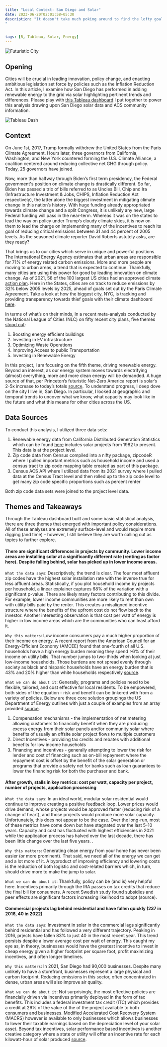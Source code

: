```yaml
---
title: "Local Context: San Diego and Solar"
date: 2023-06-20T02:01:58+05:30
description: "It doesn't take much poking around to find the lofty goal set by San Diego's Energy Department to '...add additional renewable electricity supply to achieve 100 percent renewable electricity citywide.' Unfortunately, talk is cheap and the energy transformation is not. In this analysis, I deep dive on publicly available data to understand progress and, most importantly, discuss can we learn from this case study.
"


tags: [R, Tableau, Solar, Energy]
---
```


![Futuristic City](https://colinpaulish.github.io/cp_hugo_nz30/img/renewable_city_small.png "futuristic city")


## Opening
Cities will be crucial in leading innovation, policy change, and enacting ambitious legislation set force by policies such as the Inflation Reduction Act. In this article, I examine how San Diego has performed in adding renewable energy to the grid via solar highlighting pertinent trends and differences. Please play with [this Tableau dashboard](https://public.tableau.com/app/profile/colin.paulish) I put together to power this analysis drawing upon San Diego solar data and ACS community information.

![Tableau Dash](https://colinpaulish.github.io/cp_hugo_nz30/img/sd_tableau_dash.jpg "Tableau analysis")


## Context
On June 1st, 2017, Trump formally withdrew the United States from the Paris Climate Agreement. Hours later, three governors from California, Washington, and New York countered forming the U.S. Climate Alliance, a coalition centered around reducing collective net GHG through policy. Today, 25 governors have joined.

Now, more than halfway through Biden’s first term presidency, the Federal government's position on climate change is drastically different. So far, Biden has passed a trio of bills referred to as Uncles Bill, Chip and Ira (Infrastructure Investment & Jobs, CHIPS, Inflation Reduction Act respectively), the latter alone the biggest investment in mitigating climate change in this nation’s history. With huge funding already appropriated towards climate change and a split Congress, it is unlikely any new, large Federal funding will pass in the near-term.  Whereas it was on the states to lead the way on policy under Trump’s cloudy climate skies, it is now on them to lead the charge on implementing many of the incentives to reach its goal of reducing critical emissions between 31 and 44 percent of 2005 levels. As the seasoned climate reporter David Roberts astutely asks, are they ready?

That brings us to our cities which serve in unique and powerful positions. The International Energy Agency estimates that urban areas are responsible for 71% of energy related carbon emissions. More and more people are moving to urban areas, a trend that is expected to continue. Thankfully, many cities are using this power for good by leading innovation on climate change. As of 2021, 58 of the 100 largest US cities had an approved climate [action plan](https://www.google.com/url?q=https://www.nature.com/articles/s41467-022-33392-9&sa=D&source=docs&ust=1693251568400714&usg=AOvVaw0_EJ_FXDoryAGFSZSENFnn). Here in the States, cities are on track to reduce emissions by 32% below 2005 levels by 2025, ahead of goals set out by the Paris Climate Agreement. Take a look at how the biggest city, NYC, is tracking and providing transparency towards thief goals with their climate dashboard [here](https://comptroller.nyc.gov/services/for-the-public/nyc-climate-dashboard/overview/).

In terms of what’s on their minds, In a recent meta-analysis conducted by the National League of Cities (NLC) on fifty recent city plans, five themes [stood out](https://www.google.com/url?q=https://www.nlc.org/article/2022/04/22/the-top-5-ways-cities-are-addressing-climate-change/&sa=D&source=docs&ust=1693251593339987&usg=AOvVaw2OHVlI2LrUoOZzmDCK9XnI):
1. Boosting energy efficient buildings
2. Investing in EV infrastructure
3. Optimizing Waste Operations
4. Improving Access to public Transportation
5. Investing in Renewable Energy


In this project, I am focusing on the fifth theme, driving renewable energy. Beyond an interest, as our energy system moves towards electrifying (almost) everything, more and more clean energy will be demanded. A huge source of that, per Princeton’s futuristic Net-Zero America report is solar’s 2-5x increase to today’s totals [source](https://netzeroamerica.princeton.edu/?explorer=year&state=national&table=2020&limit=200). To understand progress, I deep dove on  the city I live in, San Diego. In particular, I looked at geographic and temporal trends to uncover what we know, what capacity may look like in the future and what this means for other cities across the US.

## Data Sources
To conduct this analysis, I utilized three data sets:

1. Renewable energy data from California Distributed Generation Statistics which can be found [here](https://www.californiadgstats.ca.gov/downloads/) includes solar projects from 1982 to present. This data is at the project level.
2. Zip code data from Census compiled into a nifty package, zipcodeR where I pulled important metrics such as household income and used a census tract to zip code mapping table created as part of this package.
3. Census ACS API where I utilized data from its 2021 survey where I pulled data at the Census Tract level and then rolled up to the zip code level to get many zip code specific proportions such as percent renter

Both zip code data sets were joined to the project level data.

## Themes and Takeaways
Through the Tableau dashboard built and some basic statistical analysis, there are three themes that emerged with important policy considerations. All of these analyses are extremely surface-level and would require more digging (and time) – however, I still believe they are worth calling out as topics to further explore.


#### There are significant differences in projects by community. Lower income areas are installing solar at a significantly different rate (renting as factor here). Despite falling behind, solar has picked up in lower income areas.

`What the data says`: Descriptively, the trend is clear. The four most affluent zip codes have the highest solar installation rate with the inverse true for less affluent areas. Statistically, if you plot household income by projects per household, a linear explainer captures 68% of the variation with a significant p-value. There are likely many factors contributing to this divide. For example, lower income communities are more likely to rent than own with utility bills paid by the renter. This creates a misaligned incentive structure where the benefits of the upfront cost do not flow back to the investor. Another interesting observation is that cost per watt of energy is higher in low income areas which are the communities who can least afford it.

`Why this matters`: Low income consumers pay a much higher proportion of their income on energy. A recent report from the American Council for an Energy-Efficient Economy (AMCEE) found that one-fourth of all U.S. households have a high energy burden meaning they spend >6% of their income on utility bills. That number jumps to two-thirds when looking at just low-income households. Those burdens are not spread evenly through society as black and hispanic households have an energy burden that is 43% and 20% higher than white households respectively [source](https://www.aceee.org/energy-burden).

`What we can do about it`: Generally, programs and policies need to be flexible, tailored, and cost effective for local residents. To be empowered, both sides of the equation - risk and benefit can be tinkered with from a variety of policies. Below are three core solution groupings the US Department of Energy outlines with just a couple of examples from an array provided [source](https://www.cesa.org/wp-content/uploads/Bringing-the-Benefits-of-Solar-to-Low-Income-Consumers.pdf).
1. Compensation mechanisms - the implementation of net metering allowing customers to financially benefit when they are producing excess energy from their solar panels and/or community solar where benefits of usually an offsite solar project flows to multiple customers
2. Direct Incentives - providing tax credits and rebates with additional benefits for low income households
3. Financing and incentives - generally attempting to lower the risk for lender and cost of financing such as on-bill repayment where the repayment cost is offset by the benefit of the solar generation or programs that provide a safety net for banks such as loan guarantees to lower the financing risk for both the purchaser and bank.

#### After growth, stalls in key metrics: cost per watt, capacity per project, number of projects, application processing

`What the data says`: In an ideal world, modular solar residential would continue to improve creating a positive feedback loop. Lower prices would drive demand, whose projects would be approved faster (reducing risk of a change of heart), and those projects would produce more solar capacity. Unfortunately, this does not appear to be the case. Over the long-run, most of these metrics have come down but have stagnated over the last 5-10 years. Capacity and cost has fluctuated with highest efficiencies in 2021 while the application process has halved over the last decade, there has been little change over the last five years. .

`Why this matters`: Generating clean energy from your home has never been easier (or more prominent). That said, we need all of the energy we can get and a lot more of it. A byproduct of improving efficiency and lowering costs is the reduction of both logistic and cost-related barriers which, in turn, should drive more to make the jump to solar.

`What we can do about it`: Thankfully, policy can be (and is) very helpful here. Incentives primarily through the IRA passes on tax credits that reduce the final bill for consumers. A recent Swedish study found subsidies and peer effects are significant factors increasing likelihood to adopt (source).

#### Commercial projects lag behind residential and have fallen quickly (237 in 2016, 40 in 2022)

`What the data says`: Investment in solar in the commercial lags significantly behind residential and has followed a very different trajectory. Peaking in 2016, prjects have fallen 83% to just 40 in the most recent year. This trend persists despite a lower average cost per watt of energy. This caught my eye as, in theory, businesses would have the greatest incentive to invest in cheap energy given a higher footprint per square foot, profit maximizing incentives, and often longer timelines.

`Why this matters`: In 2021, San Diego had 90,000 businesses. Despite many unlikely to have a storefront, businesses represent a large physical and carbon footprint. Reducing emissions in this sector, often concentrated in dense, urban areas will also improve air quality.

`What we can do about it`: Not surprisingly, the most effective policies are financially driven via incentives primarily deployed in the form of tax benefits. This includes a federal investment tax credit (ITC) which provides a credit at 26% of the value of the of the project available to both consumers and businesses. Modified Accelerated Cost Recovery System (MACRS) however is available to only businesses which allows businesses to lower their taxable earnings based on the depreciation level of your solar asset. Beyond tax incentives, solar performance based incentives is another creative category where a state or utility will offer an incentive rate for each kilowatt-hour of solar produced [source](https://www.google.com/url?q=https://www.sciencedirect.com/science/article/abs/pii/S2214629619301975&sa=D&source=docs&ust=1693251738323020&usg=AOvVaw2773DV2fiGvj8o4NmeQB38).
